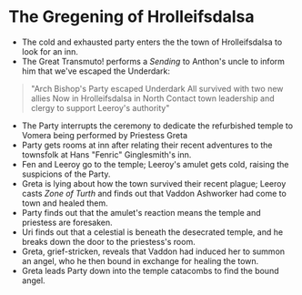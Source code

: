 <!-- TITLE: 2020 04 18 -->
<!-- SUBTITLE: A quick summary of 2020 04 18 -->

# The Gregening of Hrolleifsdalsa
- The cold and exhausted party enters the the town of Hrolleifsdalsa to look for an inn.
- The Great Transmuto! performs a *Sending* to Anthon's uncle to inform him that we've escaped the Underdark: 
> "Arch Bishop's Party escaped Underdark
> All survived with two new allies
> Now in Hrolleifsdalsa in North
> Contact town leadership and clergy to support Leeroy's authority"
- The Party interrupts the ceremony to dedicate the refurbished temple to Vomera being performed by Priestess Greta
- Party gets rooms at inn after relating their recent adventures to the townsfolk at Hans "Fenric" Ginglesmith's inn.
- Fen and Leeroy go to the temple; Leeroy's amulet gets cold, raising the suspicions of the Party.
- Greta is lying about how the town survived their recent plague; Leeroy casts *Zone of Turth* and finds out that Vaddon Ashworker had come to town and healed them.
- Party finds out that the amulet's reaction means the temple and priestess are foresaken.
- Uri finds out that a celestial is beneath the desecrated temple, and he breaks down the door to the priestess's room.
- Greta, grief-stricken, reveals that Vaddon had induced her to summon an angel, who he then bound in exchange for healing the town.
- Greta leads Party down into the temple catacombs to find the bound angel.